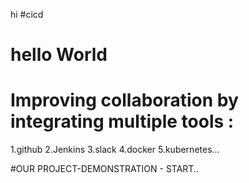 hi
#cicd 
# hello World
# Improving collaboration by integrating multiple tools :
1.github
2.Jenkins
3.slack
4.docker
5.kubernetes...

#OUR PROJECT-DEMONSTRATION - START..
